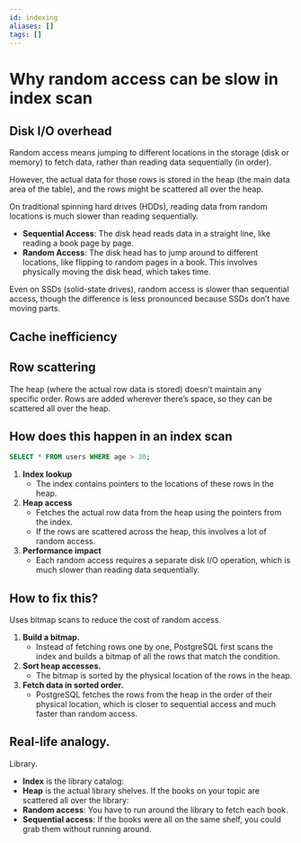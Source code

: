 ```yaml
---
id: indexing
aliases: []
tags: []
---
```

# Why random access can be slow in index scan
## Disk I/O overhead
Random access means jumping to different locations in the storage (disk or memory) to fetch data, rather than reading data sequentially (in order).

However, the actual data for those rows is stored in the heap (the main data area of the table), and the rows might be scattered all over the heap.

On traditional spinning hard drives (HDDs), reading data from random locations is much slower than reading sequentially.
- **Sequential Access**: The disk head reads data in a straight line, like reading a book page by page.
- **Random Access**: The disk head has to jump around to different locations, like flipping to random pages in a book. This involves physically moving the disk head, which takes time.

Even on SSDs (solid-state drives), random access is slower than sequential access, though the difference is less pronounced because SSDs don’t have moving parts.
## Cache inefficiency
## Row scattering
The heap (where the actual row data is stored) doesn’t maintain any specific order. Rows are added wherever there’s space, so they can be scattered all over the heap.
## How does this happen in an index scan
```sql
SELECT * FROM users WHERE age > 30;
```
1. **Index lookup**
    - The index contains pointers to the locations of these rows in the heap.
2. **Heap access**
    - Fetches the actual row data from the heap using the pointers from the index.
    - If the rows are scattered across the heap, this involves a lot of random access.
3. **Performance impact**
    - Each random access requires a separate disk I/O operation, which is much slower than reading data sequentially.
## How to fix this?
Uses bitmap scans to reduce the cost of random access.
1. **Build a bitmap.**
    - Instead of fetching rows one by one, PostgreSQL first scans the index and builds a bitmap of all the rows that match the condition.
2. **Sort heap accesses.**
    - The bitmap is sorted by the physical location of the rows in the heap.
3. **Fetch data in sorted order.**
    - PostgreSQL fetches the rows from the heap in the order of their physical location, which is closer to sequential access and much faster than random access.
## Real-life analogy.
Library.
- **Index** is the library catalog:
- **Heap** is the actual library shelves.
If the books on your topic are scattered all over the library:
- **Random access**: You have to run around the library to fetch each book.
- **Sequential access**: If the books were all on the same shelf, you could grab them without running around.
